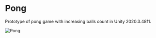# Pong
Prototype of pong game with increasing balls count in Unity 2020.3.48f1.

![Pong](https://github.com/potmesil/Pong/assets/5638033/8bf7063e-440c-4484-998e-29fabb54c7ae)
